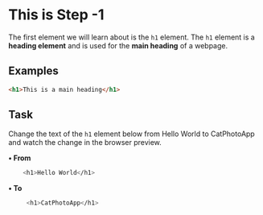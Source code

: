 # This is Step -1

The first element we will learn about is the `h1` element. The `h1` element is a **heading element** and is used for the **main heading** of a webpage.

## Examples

```HTML
<h1>This is a main heading</h1>
```

## Task

Change the text of the `h1` element below from Hello World to CatPhotoApp and watch the change in the browser preview.

**• From**

```bash
    <h1>Hello World</h1>
```

**• To**
```bash
     <h1>CatPhotoApp</h1>
```